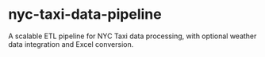 # nyc-taxi-data-pipeline
A scalable ETL pipeline for NYC Taxi data processing, with optional weather data integration and Excel conversion.

